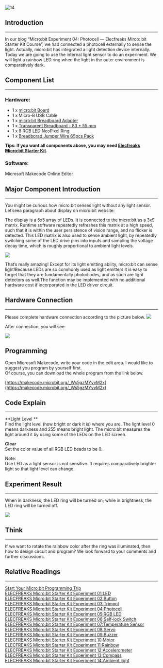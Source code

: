 ![14](https://i.imgur.com/NkZTTdv.jpg)  
## Introduction  
---
In our blog “Micro:bit Experiment 04: Photocell — Elecfreaks Mirco: bit Starter Kit Course”, we had connected a photocell externally to sense the light. Actually, micro:bit has integrated a light detection device internally. Today we are going to use the internal light sensor to do an experiment. We will light a rainbow LED ring when the light in the outer environment is comparatively dark.   


## Component List  
---
### Hardware:  
- 1 x [micro:bit Board](http://www.elecfreaks.com/estore/bbc-micro-bit-board-for-coding-programming.html)  
- 1 x Micro-B USB Cable  
- 1 x [micro:bit Breadboard Adapter](http://www.elecfreaks.com/estore/microbit-breadboard-adapter.html)  
- 1 x [Transparent Breadboard - 83 * 55 mm](http://www.elecfreaks.com/estore/transparent-breadboard-83-55-mm.html)  
- 1 x 8 RGB LED NeoPixel Ring  
- 1 x [Breadborad Jumper Wire 65pcs Pack](http://www.elecfreaks.com/estore/breadborad-jumper-wire-65pcs-pack.html)  

**Tips: If you want all components above, you may need [Elecfreaks Micro:bit Starter Kit](http://www.elecfreaks.com/estore/elecfreaks-micro-bit-starter-kit-795.html).**  

### Software:  
Microsoft Makecode Online Editor  


## Major Component Introduction  
---
You might be curious how micro:bit senses light without any light sensor. Let’seea paragraph about display on micro:bit website: 

The display is a 5x5 array of LEDs. It is connected to the micro:bit as a 3x9 matrix. Runtime software repeatedly refreshes this matrix at a high speed, such that it is within the user persistence of vision range, and no flicker is detected. This LED matrix is also used to sense ambient light, by repeatedly switching some of the LED drive pins into inputs and sampling the voltage decay time, which is roughly proportional to ambient light levels.  

![](https://www.elecfreaks.com/wp-content/uploads/2018/03/2-17.jpg)   

That’s really amazing! Except for its light emitting ability, micro:bit can sense light!Because LEDs are so commonly used as light emitters it is easy to forget that they are fundamentally photodiodes, and as such are light detectors as well.The function may be implemented with no additional hardware cost if incorporated in the LED driver circuit.  


## Hardware Connection  
---
Please complete hardware connection according to the picture below.
![](https://www.elecfreaks.com/wp-content/uploads/2018/03/3-6.png)   

After connection, you will see:  

![](https://www.elecfreaks.com/wp-content/uploads/2018/03/4-12.jpg )  


## Programming  
Open Microsoft Makecode, write your code in the edit area. I would like to suggest you program by yourself first.  
Of course, you can download the whole program from the link below.   

[https://makecode.microbit.org/_Ws5gzMYvvM2x](https://makecode.microbit.org/_Ws5gzMYvvM2x)  


## Code Explain 
---
**Light Level **  
Find the light level (how bright or dark it is) where you are. The light level 0 means darkness and 255 means bright light. The micro:bit measures the light around it by using some of the LEDs on the LED screen.  

**Clear**  
Set the color value of all RGB LED beads to be 0.  

Note:   
Use LED as a light sensor is not sensitive. It requires comparatively brighter light so that light level can change.  


## Experiment Result  
---

When in darkness, the LED ring will be turned on; while in brightness, the LED ring will be turned off.   

![](https://www.elecfreaks.com/wp-content/uploads/2018/03/未标题1-3.gif)  


## Think   
---
If we want to rotate the rainbow color after the ring was illuminated, then how to design circuit and program? We look forward to your comments and further discussions.  


## Relative Readings  
--- 
[Start Your Micro:bit Programming Trip](https://www.elecfreaks.com/9299.html)    
[ELECFREAKS Micro:bit Starter Kit Experiment 01:LED](https://www.elecfreaks.com/9784.html)    
[ELECFREAKS Micro:bit Starter Kit Experiment 02:Button](https://www.elecfreaks.com/9825.html)    
[ELECFREAKS Micro:bit Starter Kit Experiment 03:Trimpot](https://www.elecfreaks.com/9879.html)    
[ELECFREAKS Micro:bit Starter Kit Experiment 04:Photocell](https://www.elecfreaks.com/9909.html)    
[ELECFREAKS Micro:bit Starter Kit Experiment 05:RGB LED](https://www.elecfreaks.com/9978.html)      
[ELECFREAKS Micro:bit Starter Kit Experiment 06:Self-lock Switch](https://www.elecfreaks.com/10061.html)    
[ELECFREAKS Micro:bit Starter Kit Experiment 07:Temperature Sensor](https://www.elecfreaks.com/10166.html)    
[ELECFREAKS Micro:bit Starter Kit Experiment 08:Servo](https://www.elecfreaks.com/10221.html)     
[ELECFREAKS Micro:bit Starter Kit Experiment 09:Buzzer](https://www.elecfreaks.com/10318.html)     
[ELECFREAKS Micro:bit Starter Kit Experiment 10:Motor](https://www.elecfreaks.com/10362.html)     
[ELECFREAKS Micro:bit Starter Kit Experiment 11:Rainbow](https://www.elecfreaks.com/10508.html)     
[ELECFREAKS Micro:bit Starter Kit Experiment 12:Accelerometer](https://www.elecfreaks.com/10529.html)     
[ELECFREAKS Micro:bit Starter Kit Experiment 13:Compass](https://www.elecfreaks.com/10567.html)     
[ELECFREAKS Micro:bit Starter Kit Experiment 14:Ambient light](https://www.elecfreaks.com/10649.html)   
